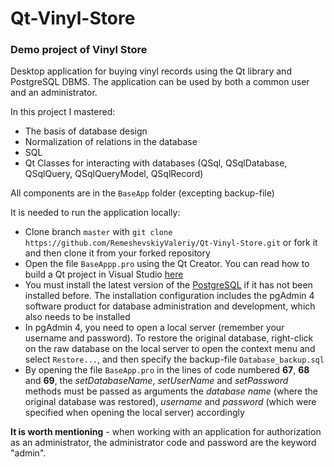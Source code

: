 # Qt-Vinyl-Store
### **Demo project of Vinyl Store**
Desktop application for buying vinyl records using the Qt library and PostgreSQL DBMS. The application can be used by both a common user and an administrator.

In this project I mastered:
* The basis of database design
* Normalization of relations in the database
* SQL
* Qt Classes for interacting with databases (QSql, QSqlDatabase, QSqlQuery, QSqlQueryModel, QSqlRecord)

All components are in the `BaseApp` folder (excepting backup-file)

It is needed to run the application locally:
*  Clone branch `master` with `git clone https://github.com/RemeshevskiyValeriy/Qt-Vinyl-Store.git` or fork it and then clone it from your forked repository
*  Open the file `BaseAppp.pro` using the Qt Creator. You can read how to build a Qt project in Visual Studio [here](https://doc.qt.io/qtvstools-2/qtvstools-importing-and-exporting-projects.html)
* You must install the latest version of the [PostgreSQL](https://www.postgresql.org/download/) if it has not been installed before. The installation configuration includes the pgAdmin 4 software product for database administration and development, which also needs to be installed
* In pgAdmin 4, you need to open a local server (remember your username and password). To restore the original database, right-click on the raw database on the local server to open the context menu and select `Restore...`, and then specify the backup-file `Database_backup.sql`
* By opening the file `ВаѕеАрр.рго` in the lines of code numbered **67**, **68** and **69**, the *setDatabaseName*, *setUserName* and *setPassword* methods must be passed as arguments the *database name* (where the original database was restored), *username* and *password* (which were specified when opening the local server) accordingly

**It is worth mentioning** - when working with an application for authorization as an administrator, the administrator code and password are the keyword "admin".
